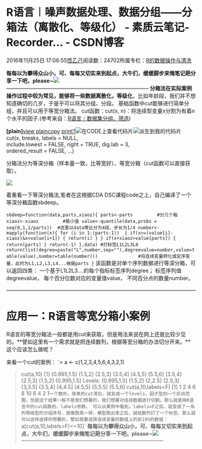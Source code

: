 
# R语言︱噪声数据处理、数据分组——分箱法（离散化、等级化） - 素质云笔记-Recorder... - CSDN博客

2016年11月25日 17:06:55[悟乙己](https://me.csdn.net/sinat_26917383)阅读数：24702所属专栏：[R的数据操作与清洗](https://blog.csdn.net/column/details/13587.html)




**每每以为攀得众山小，可、每每又切实来到起点，大牛们，缓缓脚步来俺笔记葩分享一下吧，please~**![](https://img-blog.csdn.net/20161213101203247)
———————————————————————————
**分箱法在实际案例操作过程中较为常见，能够将一些数据离散化，等级化**，比如年龄段，我们并不想知道确切的几岁，于是乎可以将其分组、分段。
基础函数中cut能够进行简单分组，并且可以用于等宽分箱法。
cut函数：cut(x, n)：将连续型变量x分割为有着n个水平的因子.(参考来自：[R语言︱数据集分组、筛选](http://blog.csdn.net/sinat_26917383/article/details/50688431))

**[plain]**[view plain](http://blog.csdn.net/sinat_26917383/article/details/50688431#)[copy](http://blog.csdn.net/sinat_26917383/article/details/50688431#)
[print](http://blog.csdn.net/sinat_26917383/article/details/50688431#)[?](http://blog.csdn.net/sinat_26917383/article/details/50688431#)![在CODE上查看代码片](https://code.csdn.net/assets/CODE_ico.png)![派生到我的代码片](https://code.csdn.net/assets/ico_fork.svg)
cut(x, breaks, labels = NULL,
include.lowest = FALSE, right = TRUE, dig.lab = 3,
ordered_result = FALSE, ...)

分箱法分为等深分箱（样本量一致，比等宽好）、等宽分箱（cut函数可以直接获取）。


![](https://img-blog.csdn.net/20160607163442242)



着重看一下等深分箱法,笔者在这根据CDA DSC课程code之上，自己编译了一个等深分箱函数sbdeep。

`sbdeep=function(data,parts,xiaoz){
  parts<-parts         #分几个箱
  xiaoz<-xiaoz         #极小值
    value<-quantile(data,probs = seq(0,1,1/parts))  #这里以data等比分为4段，步长为1/4
  number<-mapply(function(x){
    for (i in 1:(parts-1)) 
    {
      if(x>=(value[i]-xiaoz)&x<value[i+1])
      {
        return(i)
      }
    }
    if(x+xiaoz>value[parts])
    {
      return(parts)
    }
    return(-1)
  },data)
  #打标签L1L2L3L4
  return(list(degree=paste("L",number,sep=""),degreevalue=number,value=table(value),number=table(number)))               #将连续变量转化成定序变量，此时为L1,L2,L3,L4...根据parts
}`
该函数是对单个序列数据进行等深分箱，可以返回四类：
一个基于L1L2L3....的每个指标标签序列degree；
标签序列值degreevalue，
每个百分位数对应的变量值value，
不同百分点的数量number。

————————————————————————————————————
# 应用一：R语言等宽分箱小案例


R语言的等宽分箱法一般都是用cut来获取，但是用法来说在网上还是比较少见的。**譬如这里有一个需求就是把连续数列，根据等宽分箱的办法切分开来。**这个应该怎么做呢？

来看一个cut的案例：
`> a <- c(1,2,3,4,5,6,4,3,2,1)
> cut(a,10)
 [1] (0.995,1.5] (1.5,2]     (2.5,3]     (3.5,4]     (4.5,5]     (5.5,6]     (3.5,4]     (2.5,3]     (1.5,2]     (0.995,1.5]
Levels: (0.995,1.5] (1.5,2] (2,2.5] (2.5,3] (3,3.5] (3.5,4] (4,4.5] (4.5,5] (5,5.5] (5.5,6]
> cut(a,10,labels=F)
 [1]  1  2  4  6  8 10  6  4  2  1`
一个数列，简单的cut滞后，就变成一个levels，因子型的一个区间范围，但是这个结果一般不是我们想要的，我们想要对连续数据进行切割。那么就是用R语言中的cut函数的，labels参数。
可以从案例中看到，labels=F之后，就变成了一系列等级型的分组序号，就像聚类一样，模型跑出来之后，就给数列打了一个标签。那么就可以这样选择你想要的，譬如我要选择连续变量的数值上的前10%的数值：
`a[cut(a,10,labels=F)==10]`
**每每以为攀得众山小，可、每每又切实来到起点，大牛们，缓缓脚步来俺笔记葩分享一下吧，please~**![](https://img-blog.csdn.net/20161213101203247)
———————————————————————————


